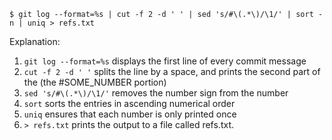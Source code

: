 ```
$ git log --format=%s | cut -f 2 -d ' ' | sed 's/#\(.*\)/\1/' | sort -n | uniq > refs.txt
```

Explanation:
1. `git log --format=%s` displays the first line of every commit message
2. `cut -f 2 -d ' '` splits the line by a space, and prints the second part of the (the #SOME_NUMBER portion)
3. `sed 's/#\(.*\)/\1/'` removes the number sign from the number
4. `sort` sorts the entries in ascending numerical order
5. `uniq` ensures that each number is only printed once
6. `> refs.txt` prints the output to a file called refs.txt.
